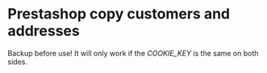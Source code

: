 # Prestashop copy customers and addresses

Backup before use! It will only work if the _COOKIE_KEY_ is the same on both sides.